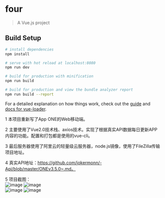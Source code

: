 # four

> A Vue.js project

## Build Setup

``` bash
# install dependencies
npm install

# serve with hot reload at localhost:8080
npm run dev

# build for production with minification
npm run build

# build for production and view the bundle analyzer report
npm run build --report
```

For a detailed explanation on how things work, check out the [guide](http://vuejs-templates.github.io/webpack/) and [docs for vue-loader](http://vuejs.github.io/vue-loader).

1 本项目重新写了App ONE的Web移动端。

2 主要使用了Vue2.0技术栈、axios技术。实现了根据真实API数据每日更新APP内容的功能。配置和打包都是使用的vue-cli。

3 最后服务器使用了阿里云的轻量级云服务器，node.js镜像，使用了FileZilla传输项目地址。 

4 真实API地址：https://github.com/jokermonn/-Api/blob/master/ONEv3.5.0~.md。

5 项目截图：<br>
![image](https://wx3.sinaimg.cn/mw690/a89a463aly1flt000qbi1j20ae0ig7a4.jpg)
![image](https://wx2.sinaimg.cn/mw690/a89a463aly1flt00144frj20ae0ik0yn.jpg)
<br>
![image](https://wx3.sinaimg.cn/mw690/a89a463aly1flt000buvrj20ad0ik7ab.jpg)
![image](https://wx3.sinaimg.cn/mw690/a89a463aly1flt000xjf6j20ai0ihtdr.jpg)


